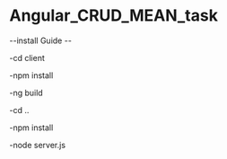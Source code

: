 # Angular_CRUD_MEAN_task

--install Guide --

-cd client

-npm install

-ng build

-cd ..

-npm install

-node server.js




